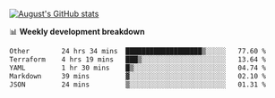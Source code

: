 
[![August's GitHub stats](https://github-readme-stats.vercel.app/api?username=zou-weidong&show_icons=true&theme=radical)](https://github.com/zou-weidong)


📊 **Weekly development breakdown**
<!--START_SECTION:waka-->

```txt
Other        24 hrs 34 mins  ███████████████████▒░░░░░   77.60 %
Terraform    4 hrs 19 mins   ███▒░░░░░░░░░░░░░░░░░░░░░   13.64 %
YAML         1 hr 30 mins    █▒░░░░░░░░░░░░░░░░░░░░░░░   04.74 %
Markdown     39 mins         ▓░░░░░░░░░░░░░░░░░░░░░░░░   02.10 %
JSON         24 mins         ▒░░░░░░░░░░░░░░░░░░░░░░░░   01.31 %
```

<!--END_SECTION:waka-->
